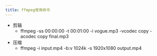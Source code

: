 ```yaml
---
title: ffmpeg常用命令
---
```


- 剪辑
	- ffmpeg -ss 00:00:00 -t 00:01:00 -i vogue.mp3 -vcodec copy -acodec copy final.mp3
- 压缩
	- ffmpeg -i input.mp4 -b:v 1024k -s 1920x1080 output.mp4